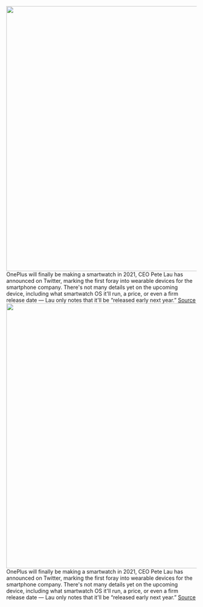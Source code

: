 <img src='https://cdn.vox-cdn.com/thumbor/jpZc6x35iC_hy4XBw_FIX9E5jBs=/0x0:2040x1360/1200x800/filters:focal(857x517:1183x843)/cdn.vox-cdn.com/uploads/chorus_image/image/68569423/vpavic_4112_20200721_0052.0.jpg' width='700px' /><br/>
OnePlus will finally be making a smartwatch in 2021, CEO Pete Lau has announced on Twitter, marking the first foray into wearable devices for the smartphone company. There's not many details yet on the upcoming device,  including what smartwatch OS it'll run, a price, or even a firm release date — Lau only notes that it'll be “released early next year.”
<a href='https://www.theverge.com/2020/12/22/22196180/oneplus-smartwatch-2021-announcement-release-date-pete-lau-wearable'> Source <a/><img src='https://cdn.vox-cdn.com/thumbor/jpZc6x35iC_hy4XBw_FIX9E5jBs=/0x0:2040x1360/1200x800/filters:focal(857x517:1183x843)/cdn.vox-cdn.com/uploads/chorus_image/image/68569423/vpavic_4112_20200721_0052.0.jpg' width='700px' /><br/>
OnePlus will finally be making a smartwatch in 2021, CEO Pete Lau has announced on Twitter, marking the first foray into wearable devices for the smartphone company. There's not many details yet on the upcoming device,  including what smartwatch OS it'll run, a price, or even a firm release date — Lau only notes that it'll be “released early next year.”
<a href='https://www.theverge.com/2020/12/22/22196180/oneplus-smartwatch-2021-announcement-release-date-pete-lau-wearable'> Source <a/>